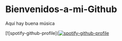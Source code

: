 # Bienvenidos-a-mi-Github
Aquí hay buena música

[![spotify-github-profile]([![spotify-github-profile](https://spotify-github-profile.vercel.app/api/view?uid=21g52fkncnbz3yvcp5tjdur3i&cover_image=true&theme=default&show_offline=false&background_color=121212&interchange=false)](https://github.com/CreatemyGithub19)
